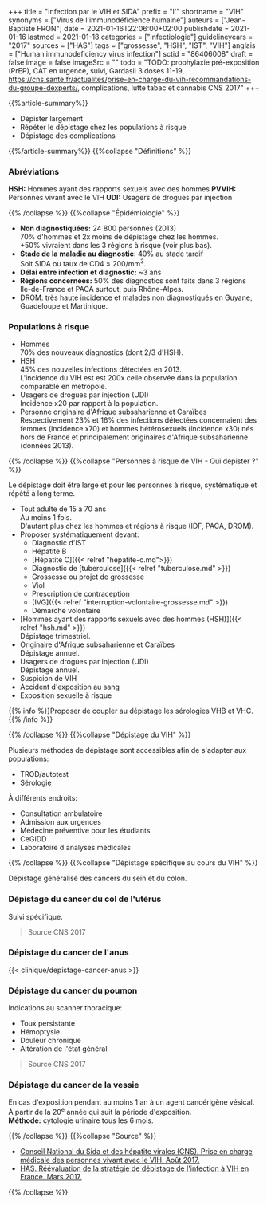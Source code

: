 +++
title = "Infection par le VIH et SIDA"
prefix = "l'"
shortname = "VIH"
synonyms = ["Virus de l'immunodéficience humaine"]
auteurs = ["Jean-Baptiste FRON"]
date = 2021-01-16T22:06:00+02:00
publishdate = 2021-01-16
lastmod = 2021-01-18
categories = ["infectiologie"]
guidelineyears = "2017"
sources = ["HAS"]
tags = ["grossesse", "HSH", "IST", "VIH"]
anglais = ["Human immunodeficiency virus infection"]
sctid = "86406008"
draft = false
image = false
imageSrc = ""
todo = "TODO: prophylaxie pré-exposition (PrEP), CAT en urgence, suivi, Gardasil 3 doses 11-19, https://cns.sante.fr/actualites/prise-en-charge-du-vih-recommandations-du-groupe-dexperts/, complications, lutte tabac et cannabis CNS 2017"
+++

{{%article-summary%}}

- Dépister largement
- Répéter le dépistage chez les populations à risque
- Dépistage des complications

{{%/article-summary%}}
{{%collapse "Définitions" %}}

### Abréviations

**HSH:** Hommes ayant des rapports sexuels avec des hommes
**PVVIH:** Personnes vivant avec le VIH
**UDI:** Usagers de drogues par injection

{{% /collapse %}}
{{%collapse "Épidémiologie" %}}

- **Non diagnostiquées:** 24 800 personnes (2013)  
70% d'hommes et 2x moins de dépistage chez les hommes.  
+50% vivraient dans les 3 régions à risque (voir plus bas).
- **Stade de la maladie au diagnostic:** 40% au stade tardif  
Soit SIDA ou taux de CD4 ≤ 200/mm<sup>3</sup>.
- **Délai entre infection et diagnostic:** ~3 ans
- **Régions concernées:** 50% des diagnostics sont faits dans 3 régions  
Ile-de-France et PACA surtout, puis Rhône-Alpes.
- DROM: très haute incidence et malades non diagnostiqués en Guyane, Guadeloupe et Martinique.

### Populations à risque

- Hommes  
70% des nouveaux diagnostics (dont 2/3 d'HSH).
- HSH  
45% des nouvelles infections détectées en 2013.  
L'incidence du VIH est est 200x celle observée dans la population comparable en métropole.
- Usagers de drogues par injection (UDI)  
Incidence x20 par rapport à la population.
- Personne originaire d'Afrique subsaharienne et Caraïbes  
Respectivement 23% et 16% des infections détectées concernaient des femmes (incidence x70) et hommes hétérosexuels (incidence x30) nés hors de France et principalement originaires d'Afrique subsaharienne (données 2013).

{{% /collapse %}}
{{%collapse "Personnes à risque de VIH - Qui dépister ?" %}}

Le dépistage doit être large et pour les personnes à risque, systématique et répété à long terme.

- Tout adulte de 15 à 70 ans  
Au moins 1 fois.  
D'autant plus chez les hommes et régions à risque (IDF, PACA, DROM).
- Proposer systématiquement devant:
  - Diagnostic d'IST
  - Hépatite B
  - [Hépatite C]({{< relref "hepatite-c.md">}})
  - Diagnostic de [tuberculose]({{< relref "tuberculose.md" >}})
  - Grossesse ou projet de grossesse
  - Viol
  - Prescription de contraception
  - [IVG]({{< relref "interruption-volontaire-grossesse.md" >}})
  - Démarche volontaire
- [Hommes ayant des rapports sexuels avec des hommes (HSH)]({{< relref "hsh.md" >}})  
Dépistage trimestriel.
- Originaire d'Afrique subsaharienne et Caraïbes  
Dépistage annuel.
- Usagers de drogues par injection (UDI)  
Dépistage annuel.
- Suspicion de VIH
- Accident d'exposition au sang
- Exposition sexuelle à risque

{{% info %}}Proposer de coupler au dépistage les sérologies VHB et VHC.{{% /info %}}

{{% /collapse %}}
{{%collapse "Dépistage du VIH" %}}

Plusieurs méthodes de dépistage sont accessibles afin de s'adapter aux populations:

- TROD/autotest
- Sérologie

À différents endroits:

- Consultation ambulatoire
- Admission aux urgences
- Médecine préventive pour les étudiants
- CeGIDD
- Laboratoire d'analyses médicales

{{% /collapse %}}
{{%collapse "Dépistage spécifique au cours du VIH" %}}

Dépistage généralisé des cancers du sein et du colon.

### Dépistage du cancer du col de l'utérus

Suivi spécifique.

> Source CNS 2017

### Dépistage du cancer de l'anus

{{< clinique/depistage-cancer-anus >}}

### Dépistage du cancer du poumon

Indications au scanner thoracique:

- Toux persistante
- Hémoptysie
- Douleur chronique
- Altération de l'état général

> Source CNS 2017

### Dépistage du cancer de la vessie

En cas d'exposition pendant au moins 1 an à un agent cancérigène vésical.  
À partir de la 20<sup>e</sup> année qui suit la période d'exposition.  
**Méthode:** cytologie urinaire tous les 6 mois.

{{% /collapse %}}
{{%collapse "Source" %}}

- [Conseil National du Sida et des hépatite virales (CNS). Prise en charge médicale des personnes vivant avec le VIH. Août 2017.](https://cns.sante.fr/wp-content/uploads/2017/10/experts-vih_cancers.pdf)
- [HAS. Réévaluation de la stratégie de dépistage de l'infection à VIH en France. Mars 2017.](https://www.has-sante.fr/jcms/c_2024411/fr/reevaluation-de-la-strategie-de-depistage-de-l-infection-a-vih-en-france)

{{% /collapse %}}
